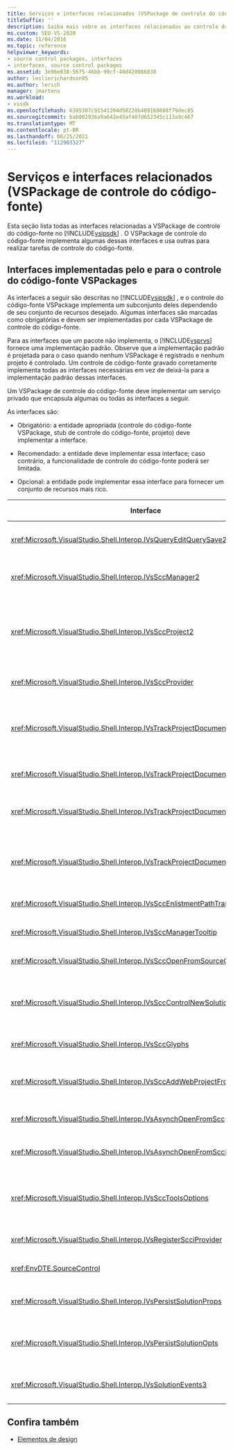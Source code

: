 ```yaml
---
title: Serviços e interfaces relacionados (VSPackage de controle do código-fonte)
titleSuffix: ''
description: Saiba mais sobre as interfaces relacionadas ao controle do código-fonte no SDK do Visual Studio. O pacote implementa algumas interfaces e usa outras para controle do código-fonte.
ms.custom: SEO-VS-2020
ms.date: 11/04/2016
ms.topic: reference
helpviewer_keywords:
- source control packages, interfaces
- interfaces, source control packages
ms.assetid: 3e96e838-5675-46bb-99cf-40d420086038
author: leslierichardson95
ms.author: lerich
manager: jmartens
ms.workload:
- vssdk
ms.openlocfilehash: 6385307c91541204d58228b489160888f79dec85
ms.sourcegitcommit: bab002936a9a642e45af407d652345c113a9c467
ms.translationtype: MT
ms.contentlocale: pt-BR
ms.lasthandoff: 06/25/2021
ms.locfileid: "112903327"
---
```

# <a name="related-services-and-interfaces-source-control-vspackage"></a>Serviços e interfaces relacionados (VSPackage de controle do código-fonte)

Esta seção lista todas as interfaces relacionadas a VSPackage de controle do código-fonte no [!INCLUDE[vsipsdk](../../extensibility/includes/vsipsdk_md.md)] . O VSPackage de controle do código-fonte implementa algumas dessas interfaces e usa outras para realizar tarefas de controle do código-fonte.

## <a name="interfaces-implemented-by-and-for-source-control-vspackages"></a>Interfaces implementadas pelo e para o controle do código-fonte VSPackages

 As interfaces a seguir são descritas no [!INCLUDE[vsipsdk](../../extensibility/includes/vsipsdk_md.md)] , e o controle do código-fonte VSPackage implementa um subconjunto deles dependendo de seu conjunto de recursos desejado. Algumas interfaces são marcadas como obrigatórias e devem ser implementadas por cada VSPackage de controle do código-fonte.

 Para as interfaces que um pacote não implementa, o [!INCLUDE[vsprvs](../../code-quality/includes/vsprvs_md.md)] fornece uma implementação padrão. Observe que a implementação padrão é projetada para o caso quando nenhum VSPackage é registrado e nenhum projeto é controlado. Um controle de código-fonte gravado corretamente implementa todas as interfaces necessárias em vez de deixá-la para a implementação padrão dessas interfaces.

 Um VSPackage de controle do código-fonte deve implementar um serviço privado que encapsula algumas ou todas as interfaces a seguir.

 As interfaces são:

- Obrigatório: a entidade apropriada (controle do código-fonte VSPackage, stub de controle do código-fonte, projeto) deve implementar a interface.

- Recomendado: a entidade deve implementar essa interface; caso contrário, a funcionalidade de controle do código-fonte poderá ser limitada.

- Opcional: a entidade pode implementar essa interface para fornecer um conjunto de recursos mais rico.

| Interface | Finalidade | Implementado por | Implementar? |
| - | - |--------------------------|-------------|
| <xref:Microsoft.VisualStudio.Shell.Interop.IVsQueryEditQuerySave2> | Os editores chamam essa interface antes de modificar ou salvar um arquivo. O VSPackage de controle do código-fonte pode fazer check-out no arquivo ou negar a operação se o check-out falhar. | VSPackage de controle do código-fonte | Recomendado |
| <xref:Microsoft.VisualStudio.Shell.Interop.IVsSccManager2> | Essa interface fornece funcionalidade básica de controle do código-fonte para projetos, como registro e cancelamento de registro de projetos com controle do código-fonte e fornecimento de suporte para glifos de controle do código-fonte básico. | VSPackage de controle do código-fonte | Obrigatório |
| <xref:Microsoft.VisualStudio.Shell.Interop.IVsSccProject2> | Essa interface é obtida do <xref:Microsoft.VisualStudio.Shell.Interop.IVsHierarchy> usando a <xref:System.Runtime.InteropServices.Marshal.QueryInterface%2A> função ou simplesmente convertendo o objeto que está implementando `IVsHierarchy` para o `IVsSccProject2` . Ele é usado para obter os arquivos sob controle do código-fonte em um projeto ou para informar o projeto do status ou do local do controle do código-fonte atual. | Project | Obrigatório |
| <xref:Microsoft.VisualStudio.Shell.Interop.IVsSccProvider> | O módulo de integração usa essa interface para definir o VSPackage ativo atual. | VSPackage de controle do código-fonte | Obrigatório |
| <xref:Microsoft.VisualStudio.Shell.Interop.IVsTrackProjectDocuments2> | Essa interface é baseada em um modelo de assinatura. Qualquer VSPackage pode sinalizar que deseja receber eventos de documento e ser avisado pelo shell sobre eventos que estão prestes a acontecer. Ele é implementado e manipulado pelo [!INCLUDE[vsprvs](../../code-quality/includes/vsprvs_md.md)] , que, por sua vez, passa eventos que implementam o `IVsTrackProjectDocumentsEvents2` para o VSPackage. | Stub de controle do código-fonte | Obrigatório |
| <xref:Microsoft.VisualStudio.Shell.Interop.IVsTrackProjectDocuments3> | Essa interface fornece processamento em lotes, operações sincronizadas de leitura/gravação e um `OnQueryAddFiles` método avançado. | Stub de controle do código-fonte | Obrigatório |
| <xref:Microsoft.VisualStudio.Shell.Interop.IVsTrackProjectDocumentsEvents2> | **Gerenciador de soluções** e Projects chamam essa interface quando novos arquivos são adicionados aos projetos, ou quando arquivos e pastas são renomeados ou excluídos dos projetos. O VSPackage de controle do código-fonte pode fazer check-out do arquivo de projeto ou cancelar a operação. | VSPackage de controle do código-fonte | Recomendado |
| <xref:Microsoft.VisualStudio.Shell.Interop.IVsTrackProjectDocumentsEvents3> | **Gerenciador de soluções** e Projects chamam essa interface em resposta a chamadas feitas para os métodos da interface IVstrackProjectDocuments3. O VSPackage de controle do código-fonte pode acompanhar operações em lote, operações sincronizadas de leitura/gravação e trabalhar com um método mais avançado `OnQueryAddFiles` . | VSPackage de controle do código-fonte | Recomendado |
| <xref:Microsoft.VisualStudio.Shell.Interop.IVsSccEnlistmentPathTranslation> | Essa interface fornece suporte ao gerenciamento de inscrição para projetos Web. | VSPackage de controle do código-fonte | Recomendado |
| <xref:Microsoft.VisualStudio.Shell.Interop.IVsSccManagerTooltip> | Essa interface é usada para recuperar dicas de ferramenta para os arquivos de origem controlada nos projetos. | VSPackage de controle do código-fonte | Opcional |
| <xref:Microsoft.VisualStudio.Shell.Interop.IVsSccOpenFromSourceControl> | Essa interface fornece suporte à extensão de namespace. | VSPackage de controle do código-fonte | Opcional |
| <xref:Microsoft.VisualStudio.Shell.Interop.IVsSccControlNewSolution> | O VSPackage usa essa interface para integrar uma extensão de namespace nas caixas de diálogo **novo**, **abrir** ou **salvar** . Consequentemente, os projetos podem ser adicionados automaticamente ao controle do código-fonte na criação ou adicionados ao controle do código-fonte quando uma operação de salvamento estiver em vigor. | VSPackage de controle do código-fonte | Opcional |
| <xref:Microsoft.VisualStudio.Shell.Interop.IVsSccGlyphs> | O VSPackage usa essa interface para definir glifos adicionais como glifos de controle do código-fonte para nós no **Gerenciador de soluções**. | VSPackage de controle do código-fonte | Opcional |
| <xref:Microsoft.VisualStudio.Shell.Interop.IVsSccAddWebProjectFromSourceControl> | A caixa de diálogo **Adicionar** para projetos Web usa essa interface. Ele fornece métodos para procurar um local de controle do código-fonte e para abrir um projeto Web adicionado anteriormente no repositório do controle do código-fonte nesse local. | VSPackage de controle do código-fonte | Recomendado |
| <xref:Microsoft.VisualStudio.Shell.Interop.IVsAsynchOpenFromScc> | Essa interface dá suporte ao carregamento assíncrono (em segundo plano) de projetos do controle do código-fonte. | VSPackage de controle do código-fonte | Opcional |
| <xref:Microsoft.VisualStudio.Shell.Interop.IVsAsynchOpenFromSccProjectEvents> | Essa interface permite que os projetos assistam ao progresso do carregamento assíncrono iniciado pelo <xref:Microsoft.VisualStudio.Shell.Interop.IVsAsynchOpenFromScc> . | Project | Opcional |
| <xref:Microsoft.VisualStudio.Shell.Interop.IVsSccToolsOptions> | Essa interface permite que o IDE consulte o controle do código-fonte ativo VSPackage. O IDE consulta o valor das configurações de controle do código-fonte que têm significado, mesmo quando não há nenhum VSPackage de controle do código-fonte ativo registrado. Essa interface é implementada e manipulada pelo [!INCLUDE[vsprvs](../../code-quality/includes/vsprvs_md.md)] . | Stub de controle do código-fonte | Obrigatório |
| <xref:Microsoft.VisualStudio.Shell.Interop.IVsRegisterScciProvider> | Essa interface é usada para registrar o VSPackage de controle do código-fonte. | Stub de controle do código-fonte | Obrigatório |
| <xref:EnvDTE.SourceControl> | Essa interface é usada na automação. Assim, ele expõe apenas funções que podem ser executadas sem exibir nenhuma interface do usuário. | VSPackage de controle do código-fonte | Opcional |
| <xref:Microsoft.VisualStudio.Shell.Interop.IVsPersistSolutionProps> | Essa interface é usada para salvar as configurações de controle do código-fonte no arquivo da solução (. sln). As configurações incluem os sinalizadores local do controle do código-fonte e status do controle do código-fonte. | VSPackage de controle do código-fonte | Recomendado |
| <xref:Microsoft.VisualStudio.Shell.Interop.IVsPersistSolutionOpts> | Essa interface é usada para salvar as configurações de controle do código-fonte no arquivo de opções de solução (. suo). Isso pode incluir configurações de controle do código-fonte específicas do usuário, como o local de inscrição do usuário atual. | VSPackage de controle do código-fonte | Recomendado |
| <xref:Microsoft.VisualStudio.Shell.Interop.IVsSolutionEvents3> | Essa interface é usada para monitorar eventos a fim de executar operações, como verificação de arquivos de projeto antes de fechar soluções ou obter novos arquivos do controle do código-fonte ao abrir um projeto. | VSPackage de controle do código-fonte | Recomendado |

## <a name="see-also"></a>Confira também
- [Elementos de design](../../extensibility/internals/source-control-vspackage-design-elements.md)
